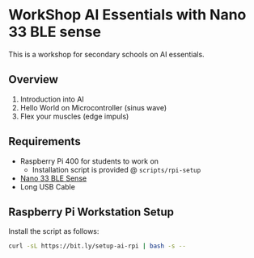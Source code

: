 # WorkShop AI Essentials with Nano 33 BLE sense

This is a workshop for secondary schools on AI essentials.

## Overview

1. Introduction into AI
2. Hello World on Microcontroller (sinus wave)
3. Flex your muscles (edge impuls)

## Requirements

- Raspberry Pi 400 for students to work on
  - Installation script is provided @ `scripts/rpi-setup`
- [Nano 33 BLE Sense](https://docs.arduino.cc/hardware/nano-33-ble-sense)
- Long USB Cable

## Raspberry Pi Workstation Setup

Install the script as follows:

```bash
curl -sL https://bit.ly/setup-ai-rpi | bash -s --
```
